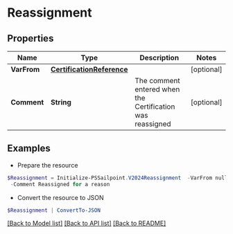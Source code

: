 # Reassignment
## Properties

Name | Type | Description | Notes
------------ | ------------- | ------------- | -------------
**VarFrom** | [**CertificationReference**](CertificationReference.md) |  | [optional] 
**Comment** | **String** | The comment entered when the Certification was reassigned | [optional] 

## Examples

- Prepare the resource
```powershell
$Reassignment = Initialize-PSSailpoint.V2024Reassignment  -VarFrom null `
 -Comment Reassigned for a reason
```

- Convert the resource to JSON
```powershell
$Reassignment | ConvertTo-JSON
```

[[Back to Model list]](../README.md#documentation-for-models) [[Back to API list]](../README.md#documentation-for-api-endpoints) [[Back to README]](../README.md)


